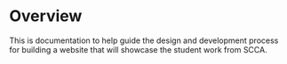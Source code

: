 
# Overview 

This is documentation to help guide the design and development process for building a website that will showcase the student work from SCCA.


